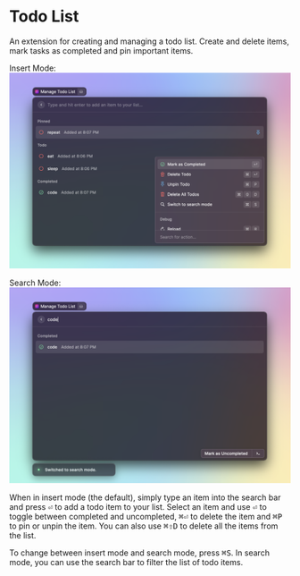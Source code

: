 # Todo List

An extension for creating and managing a todo list. Create and delete items, mark tasks as completed and pin important items.

Insert Mode:
![insert mode image](insert-mode.png)

Search Mode:
![search mode image](search-mode.png)

When in insert mode (the default), simply type an item into the search bar and press <kbd>⏎</kbd> to add a todo item to your list. Select an item and use <kbd>⏎</kbd> to toggle between completed and uncompleted, <kbd>⌘</kbd><kbd>⏎</kbd> to delete the item and <kbd>⌘</kbd><kbd>P</kbd> to pin or unpin the item. You can also use <kbd>⌘</kbd><kbd>⇧</kbd><kbd>D</kbd> to delete all the items from the list.

To change between insert mode and search mode, press <kbd>⌘</kbd><kbd>S</kbd>. In search mode, you can use the search bar to filter the list of todo items.
